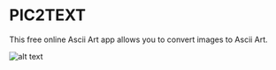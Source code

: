 # PIC2TEXT
This free online Ascii Art app allows you to convert images to Ascii Art.

![alt text](https://repository-images.githubusercontent.com/325677099/e8530880-4af9-11eb-9aac-715adacf7e0a)

